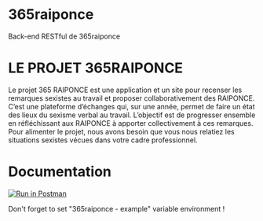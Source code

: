 # 365raiponce 
Back-end RESTful de 365raiponce

# LE PROJET 365RAIPONCE
Le projet 365 RAIPONCE est une application et un site pour recenser les remarques sexistes au travail et proposer collaborativement des RAIPONCE.
C’est une plateforme d’échanges qui, sur une année, permet de faire un état des lieux du sexisme verbal au travail.
L’objectif est de progresser ensemble en réfléchissant aux RAIPONCE à apporter collectivement à ces remarques.
Pour alimenter le projet, nous avons besoin que vous nous relatiez les situations sexistes vécues dans votre cadre professionnel.

# Documentation

[![Run in Postman](https://run.pstmn.io/button.svg)](https://app.getpostman.com/run-collection/4e59ab5bf8819b80ea50#?env%5B365raiponce%20-%20example%5D=W3sia2V5IjoiaG9zdCIsInZhbHVlIjoiLSIsInR5cGUiOiJ0ZXh0IiwiZW5hYmxlZCI6dHJ1ZX0seyJrZXkiOiJ2ZXJzaW9uIiwidmFsdWUiOiIxLjAiLCJ0eXBlIjoidGV4dCIsImVuYWJsZWQiOnRydWV9LHsia2V5IjoiY2xpZW50X2lkIiwidmFsdWUiOiItIiwidHlwZSI6InRleHQiLCJlbmFibGVkIjp0cnVlfSx7ImtleSI6ImNsaWVudF9zZWNyZXQiLCJ2YWx1ZSI6Ii0iLCJ0eXBlIjoidGV4dCIsImVuYWJsZWQiOnRydWV9LHsia2V5IjoibGFuZ3VhZ2UiLCJ2YWx1ZSI6ImVuIiwidHlwZSI6InRleHQiLCJlbmFibGVkIjp0cnVlfV0=)

Don't forget to set "365raiponce - example" variable environment !
